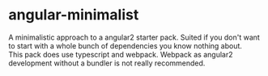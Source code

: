 # angular-minimalist

A minimalistic approach to a angular2 starter pack. Suited if you don't want to start with a  whole bunch of dependencies you know nothing about.  
This pack does use typescript and webpack. Webpack as angular2 development without a bundler is not really recommended.  
